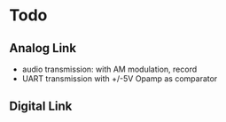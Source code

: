 # Todo

## Analog Link
* audio transmission: with AM modulation, record
* UART transmission with +/-5V Opamp as comparator


## Digital Link
